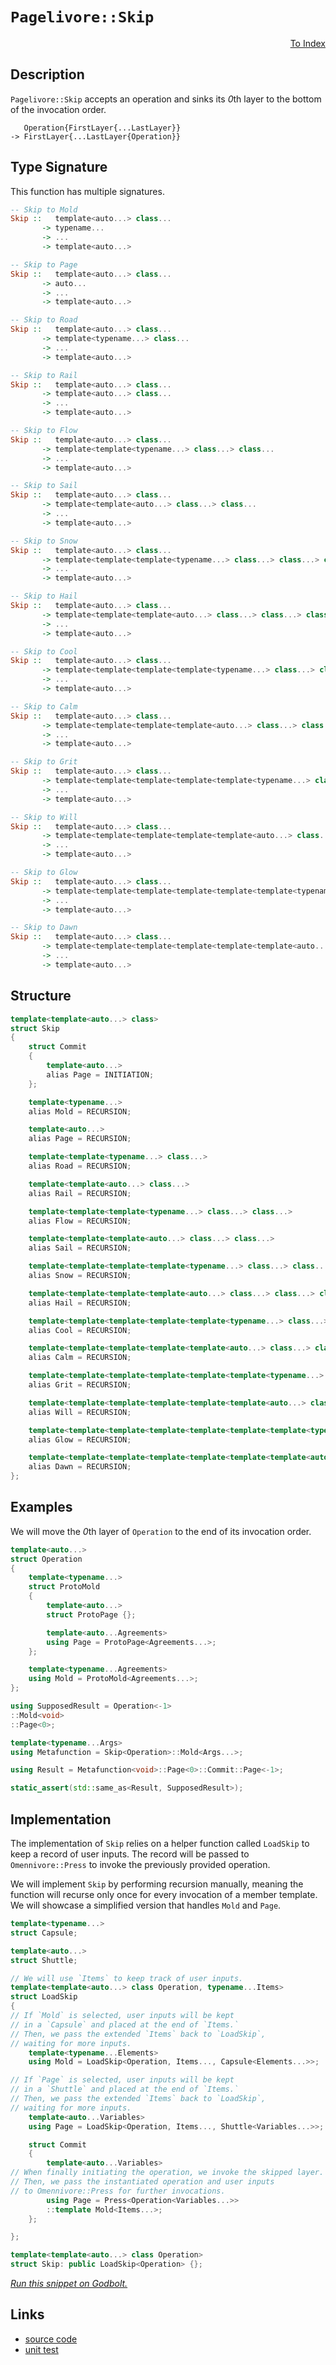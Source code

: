 <!-- Copyright 2024 Feng Mofan
SPDX-License-Identifier: Apache-2.0 -->

# `Pagelivore::Skip`

<p style='text-align: right;'><a href="../../../index.md#higher-order-modifications-2">To Index</a></p>

## Description

`Pagelivore::Skip` accepts an operation and sinks its *0*th layer to the bottom of the invocation order.

<pre><code>   Operation{FirstLayer{...LastLayer}}
-> FirstLayer{...LastLayer{Operation}}</code></pre>

## Type Signature

This function has multiple signatures.

```Haskell
-- Skip to Mold
Skip ::   template<auto...> class... 
       -> typename...
       -> ...
       -> template<auto...>

-- Skip to Page
Skip ::   template<auto...> class... 
       -> auto...
       -> ...
       -> template<auto...>

-- Skip to Road
Skip ::   template<auto...> class... 
       -> template<typename...> class...
       -> ...
       -> template<auto...>

-- Skip to Rail
Skip ::   template<auto...> class... 
       -> template<auto...> class...
       -> ...
       -> template<auto...>

-- Skip to Flow
Skip ::   template<auto...> class... 
       -> template<template<typename...> class...> class...
       -> ...
       -> template<auto...>

-- Skip to Sail
Skip ::   template<auto...> class... 
       -> template<template<auto...> class...> class...
       -> ...
       -> template<auto...>

-- Skip to Snow
Skip ::   template<auto...> class... 
       -> template<template<template<typename...> class...> class...> class...
       -> ...
       -> template<auto...>

-- Skip to Hail
Skip ::   template<auto...> class... 
       -> template<template<template<auto...> class...> class...> class...
       -> ...
       -> template<auto...>

-- Skip to Cool
Skip ::   template<auto...> class... 
       -> template<template<template<template<typename...> class...> class...> class...> class...
       -> ...
       -> template<auto...>

-- Skip to Calm
Skip ::   template<auto...> class... 
       -> template<template<template<template<auto...> class...> class...> class...> class...
       -> ...
       -> template<auto...>

-- Skip to Grit
Skip ::   template<auto...> class... 
       -> template<template<template<template<template<typename...> class...> class...> class...> class...> class...
       -> ...
       -> template<auto...>

-- Skip to Will
Skip ::   template<auto...> class... 
       -> template<template<template<template<template<auto...> class...> class...> class...> class...> class...
       -> ...
       -> template<auto...>

-- Skip to Glow
Skip ::   template<auto...> class... 
       -> template<template<template<template<template<template<typename...> class...> class...> class...> class...> class...> class...
       -> ...
       -> template<auto...>

-- Skip to Dawn
Skip ::   template<auto...> class... 
       -> template<template<template<template<template<template<auto...> class...> class...> class...> class...> class...> class...
       -> ...
       -> template<auto...>
```

## Structure

```C++
template<template<auto...> class>
struct Skip
{
    struct Commit
    {
        template<auto...>
        alias Page = INITIATION;
    };

    template<typename...>
    alias Mold = RECURSION;

    template<auto...>
    alias Page = RECURSION;

    template<template<typename...> class...>
    alias Road = RECURSION;

    template<template<auto...> class...>
    alias Rail = RECURSION;

    template<template<template<typename...> class...> class...>
    alias Flow = RECURSION;

    template<template<template<auto...> class...> class...>
    alias Sail = RECURSION;

    template<template<template<template<typename...> class...> class...> class...>
    alias Snow = RECURSION;

    template<template<template<template<auto...> class...> class...> class...>
    alias Hail = RECURSION;

    template<template<template<template<template<typename...> class...> class...> class...> class...>
    alias Cool = RECURSION;

    template<template<template<template<template<auto...> class...> class...> class...> class...>
    alias Calm = RECURSION;

    template<template<template<template<template<template<typename...> class...> class...> class...> class...> class...>
    alias Grit = RECURSION;

    template<template<template<template<template<template<auto...> class...> class...> class...> class...> class...>
    alias Will = RECURSION;

    template<template<template<template<template<template<template<typename...> class...> class...> class...> class...> class...> class...>
    alias Glow = RECURSION;

    template<template<template<template<template<template<template<auto...> class...> class...> class...> class...> class...> class...>
    alias Dawn = RECURSION;
};
```

## Examples

We will move the *0*th layer of `Operation` to the end of its invocation order.

```C++
template<auto...>
struct Operation
{ 
    template<typename...>
    struct ProtoMold
    {
        template<auto...>
        struct ProtoPage {};

        template<auto...Agreements>
        using Page = ProtoPage<Agreements...>;
    };

    template<typename...Agreements>
    using Mold = ProtoMold<Agreements...>;
};

using SupposedResult = Operation<-1>
::Mold<void>
::Page<0>;

template<typename...Args>
using Metafunction = Skip<Operation>::Mold<Args...>;

using Result = Metafunction<void>::Page<0>::Commit::Page<-1>;

static_assert(std::same_as<Result, SupposedResult>);
```

## Implementation

The implementation of `Skip` relies on a helper function called `LoadSkip` to keep a record of user inputs.
The record will be passed to `Omennivore::Press` to invoke the previously provided operation.

We will implement `Skip` by performing recursion manually, meaning the function will recurse only once for every invocation of a member template.
We will showcase a simplified version that handles `Mold` and `Page`.

```C++
template<typename...>
struct Capsule;

template<auto...>
struct Shuttle;

// We will use `Items` to keep track of user inputs.
template<template<auto...> class Operation, typename...Items>
struct LoadSkip
{
// If `Mold` is selected, user inputs will be kept
// in a `Capsule` and placed at the end of `Items.`
// Then, we pass the extended `Items` back to `LoadSkip`,
// waiting for more inputs.
    template<typename...Elements>
    using Mold = LoadSkip<Operation, Items..., Capsule<Elements...>>;

// If `Page` is selected, user inputs will be kept
// in a `Shuttle` and placed at the end of `Items.`
// Then, we pass the extended `Items` back to `LoadSkip`,
// waiting for more inputs.
    template<auto...Variables>
    using Page = LoadSkip<Operation, Items..., Shuttle<Variables...>>;

    struct Commit
    {
        template<auto...Variables>
// When finally initiating the operation, we invoke the skipped layer.
// Then, we pass the instantiated operation and user inputs
// to Omennivore::Press for further invocations.
        using Page = Press<Operation<Variables...>>
        ::template Mold<Items...>;
    };

};

template<template<auto...> class Operation>
struct Skip: public LoadSkip<Operation> {};
```

[*Run this snippet on Godbolt.*](https://godbolt.org/#z:OYLghAFBqd5QCxAYwPYBMCmBRdBLAF1QCcAaPECAMzwBtMA7AQwFtMQByARg9KtQYEAysib0QXACx8BBAKoBnTAAUAHpwAMvAFYTStJg1DIApACYAQuYukl9ZATwDKjdAGFUtAK4sGEgKykrgAyeAyYAHI%2BAEaYxBJSpAAOqAqETgwe3r4ByanpAqHhUSyx8VyJdpgOGUIETMQEWT5%2BXIFVNQJ1DQRFkTFxCdIK9Y3NOW22o71h/aWDFZIAlLaoXsTI7BwA9ABU%2B7sA1MrEmAoKhwe72yYaAIIEmCxJBo8mAMxuBACeSYysmEOAHk/sQmI4BB9sLc7iNiF4HMdTucYSYAOxWe6HbGHR7PV6YD5fX7/NgAOgpUJhOMOcIRBEOABFMPU6Id0VY0YyPpi7jDtttDhYmEpDqIlCBUVicXiXuDCdLsUTqTSZU85W9Pj8/sxyZT3tgxQZzocPIImLMyPzBQAVBBxQF4C4CWjfQ4CQFJBoAx7EQ5e5AAa0O9CoBDJKtVuJJuswFLJZseggUkfZBtTdMRzNZtCJiYt4WIedkjAICnjVPTivZGOthwA6o6GAA3VCBwEEe1ikjIlIMfBGXHqgmHNjzP2oKi4ruoUHgjJ1gDuhAQ08BmFUBDBDkw6H9TCDEerNK8aUH2sBH0ZwLnEL8IFlI4Asp50MXBKXy/roe8LOzq%2Bi3K/lKdw0o%2B8qpsqx5qviEGfEwXhEBWBpGiKFxCJgACOXiMJspCpjSCFIRSiafpBVagTimYMtmFq5p8GHYbhhKfKRybIT%2B0IARihynmEwDRn8abXiCcTzs4D7DvKxxMMALFuGxZYcTyNZAbydYAErVOsaTNoC4rsCBYFSW8AGfARMEavJF6xhxqEmvmlr4fcAoNoCShemCjxrocNDECM%2B5gmwvr7kGvnEKgLA%2BagnZxOWFnYjZALxopCjOZRUZJXqZJArF/nkVxGW0lu9JMiydHvqyhaVZ%2BHGkMCeVfhGFE0hyCW8WeAkXsJSJnCm0FKuZLmCo2hxhK27Y%2BWgxC9gIA5dSZgJjmU7pTrF7q3guw2HMunY%2BRuW4Ho8e4BoGR53K5dqMPVi6emhPnIl4tAMtEB7BkQvUmvwfpUOseVjS2qCiHe8UDaqWWAqJXkZCAkmwd5L60G%2BrElux37tVS21yAwp67qFgYXA0gKnMg3zIPQe7fb5f32n641A%2BJDCg0VNKw%2BB3m0XQRK5bTTVQmzJI8pBXJC/cqbswqRVQSzlkEkSRGoHZ5P3YxOEMHh7UKylqNlulUaJTGyUUjzcUFRmJVZuVXMMVhaubDVaPNdg9Um/5yncby%2BsdfxgmXu814nH1RIQzeYl3mzi0yXJDtKejLX6xH8OApz9FuK7fMGgLfyi1LIvAQB1YS8HhvZXcwCnE8ZHx9ifGDoje5XmVOZEmXFdsI7/MPoL%2Bd8nn6kuVcppMEkChPYCVw3PcRdaiXcbo/c1FDyPY85/yg9CAgiEEPQlwHJPDyLfLiGK/PsIWwyG9b/Qq8DwchzBKgTDoEIgZ4Eku/7PvrmjcutC0B1l4ABsGgACSeIUzANxKgQ47ZMDv0OmFScAC6YMCSIhZm08viH3gsfJWxoLhQ0ZvVCG8YwFPBTBRReD8n4vzfqiWs20QFThMMA%2BuLCNBjQuB0Y69VcYoLQWWHadB/6xBgXAggdYwiHCYOyYBbhh6j2vpAwwJ0DCbD3OCfa/ZVqyNAeAiMwC6xXQYDdO6Jp1oHVcHjdhZCWAQI4a9MKH12HUOfq/JI7D0quUXBaRwg4qYsBIE2ARzNjJJ2LjqI2ZJsD0HbmWTGRVa4CXrj1VxtCPGfEIXeeqtimr1Xkcva%2BnwYmVw7umcp/cLqCiYbo5QslCSQKdLSTA9geHIIBiEoRf9DiiPbEkCR20pEyPYZfAg28GkcJUf6NReNNEWO0Ugmx%2Bj2FGPtCYnaZiLgWM3FYhuwDcnsJ6W9KBui0nuM8UuXxPsAlBI6eg86YSrJH2ImSAAag0PATBoj0AoYVE8nUo5%2B2vGcuhmTNoCByfoik9VRnjKJO84gnzvlnGUhUoyVFz6mkiiwQgwtPb60wVrCkCKkU/ISd/NZvkwhiFdADdI85zwznBes26AMJodi7Aodxfw9wGG%2BHEc6l01mmP3OYrsYQRiGEcPKPcs4w4ZGkdovhdz4nbQ%2BkCduDA8CtlOLDQOX0SDU0aLTNlDMQYPP1kkwFPV9UULTsy%2BFHyvk/NRX8hOcMrKHDYZ8XJqL8VKj7iBQCN8Lrr3cR/a4MJMGEtwd%2BeyBCHWUMxekkA/ovDfLwMge%2Bj83GgvtfKyEKE2qBrFrfK45aJ5rzvjaM4gjK1lorRW/eqIzDvDCOTLwWA0xuEQnQQg3wElRuwfI2NTsYSLyyVtXuf5xbDpIafGki8TgxVQGwj27UY0vISV7JdEUiB1LkjWTkal0WZWHUSskrdMClPidXVUVqD1AqRCux9Ldy7XriRnH8/rVIhseXLGekTS7vpvb81MVqUmN2XUQb1bgr2gb9fQk9pa7hWqEF4JIKQlDoC0oohkjdJ2FrcAAWi4Ak2GsHWx4GRoVPV9SiQaErJU6Ns94x3GIMAMD9wIPlV%2BurO8PV0nc0TdgCjr4W4ca/SGq1uGnr4f9l63jXh%2BMLk%2BFRmjdHo6fEY5nEAHgWA4oIJp%2BSpGmMgUlY4ZAAB9NCcQCAQBGOgWGCgAQ2btbJ56MKMNYd3B5iRBolg8g4CsWgnB/C8D8BwLQpBUCcDcNYawtI1gbEvK2ngpAjNReCysQMIB/CSDJBoSQXA0TvA0P4DQZhAGALMAADlq/oTgkheAsAkBoDQpBIvRdixwXgCgQAdcy1oFYcBYAwEQCANYBABHkEoGgZ4dA4gRABJwVQtXAHEcAZIQ4wBkBZqkGSMwvBdyEBINRvQ/BBAiDEOwRIl35BKDUJoHQehFxgiSJwHgIWwsReezFzgQJEICJ0WtjbW2dt7cOAdswhwID6aSItv05h3hcCWLwIbwXSAQCQPNhH9AyAUAgLjxHIBgBSDMHwOgvp%2BsQGiH96I1LiDfE%2B7wBnzAmdAmiNoaomX0vzbiUCBgro/tYGiF4YA8i/79e4LwLALBDDAHEFl0g%2BASaOD0tL6LG5tKPBZ%2BQD8oXle0DwNEMETOPBYD%2B1uPArWZekD0sQaIqRMDMnl0YY3RhnsrCoAYTjry8CYEXKJSL6X7vXfEHd2QigVDqGV7oLg%2BgFcoAS5YfQJv%2BuQBWLOEGnBiOOavKYSw1gzDdYd4irAGeIArG4TDCArhxitCCP2PoJQyh6CwwUTIngWjt/yHeFvAxyi2BaTz2o0wG96Br10aYA/xyT/H93iYUweiz7b6j1Y6xNgSG%2BxwcLnW/s9cOKDzb23dv7YKzDiAuBTtI7S2jjLXuVj2ifoMKvpBcuSHeGSAAnO8NEkgiszBJBgFytAFv9GsOBmtSBWsUcyRAEuBAFatv9asED8s2hf9AF99lces%2BsBsH8ssRtxtsdJsgdEJZsidIo8clsVsOAGgWBmw0RiMZFlZBwuBv8yQuBCtjt8AiBy8LtZBw9btpB7to8ns48QAKc3th4Wcd898uteAetAdptEIdE6CGCmDUJWD2DOCOE4dKDEd2RW0zB78McRscd9D8dyDid8cQA1DGCWCydv8uAOsaBno4pKA6dlc2cGhmc7dvCOcucec9d%2BdSxBdhdldRdxdJdaBpd0s5cFcldotVdR8Nc/ttdkBEIth0swhHhDdotjdTcfCLcthotrdbd0sHcnclBXcEj%2BIvc%2BBfcFB/dA9g89cw9RAI9hCo9HtY9otdAKcDBPdC8rBU8CjK8s9%2BkMhpc88CBkZGRhji9S84hy8zh4Bq8R9Og/A69%2BwJ8E8QhZhW8Fg8g0g7xdjjjO9V8jip8GBugxhF9G9rjbiZhihB958egzjJVGhLjyhq9kst919Dc5CD9OBpFiB6DGDmDBiBI2CODCtYdr9eDDCUcTDH9SBn8sB4g39DcoCYD2Cis0R/Bv80RStJAgCtsE95D/tetbA8DTCsciCkApsZtCdrDqC2BOA6Dwc7Fmws1mwYSCQRhuCb9zsE92ibsJAujBBRDeiXt3hSApCPsZdZDftsCAdSCGQkFOTttuTeT%2BT5QAo9CFt8ckT3gUSCCsdzCjS4grCLDBgeTMMrM%2BTv8rMBSCAbMwSttKc3D/IPD6dGdfD0t/DvhOducHBgjsVQihdfCkjMAxcJcaVYjZcngEiSjZc8A1dtVVjld0jMi9cciWk/sCizdvhiirdEVyjeBKjncaj3c6jzSfdZImiA8g8dQ2iBCOihCZApSei/tdA5SoTk8i9Rj081iYtJiBBpdthHNByRiLAS8FCy9qNVjM9h9Wla9697i9B9iXi58E8O9TjNy9y%2B8MhvjJ8Ni7wniPjzyx8V8DjXiE9PimhDzl8vi7zdzfjN9btlSsDusQStTRwFAeTDgnSyRXT4SeDDVkdUd0dUT0TX8d8cSJD2D3h3h/AKtit2sUK0RECfyFDOBcDBtUSP9/Af9/Basqtv9JAiSsKuB%2BzOB3gVTfzqTTCd8jtcKqSYKCCVgHc0hnBJAgA)

## Links

- [source code](../../../../conceptrodon/descend/pagelivore/skip.hpp)
- [unit test](../../../../tests/unit/metafunctions/pagelivore/skip.test.hpp)

